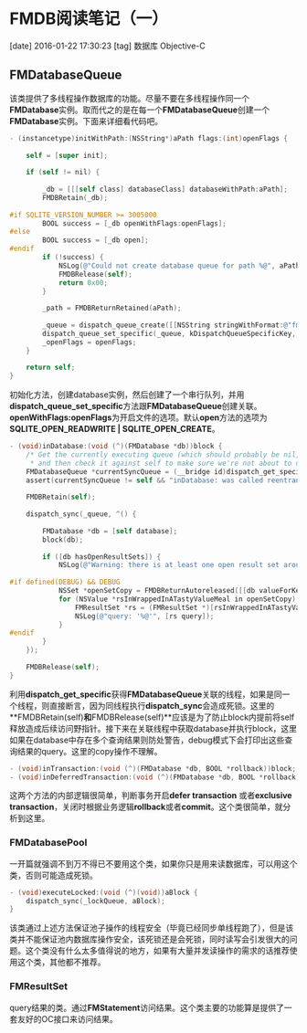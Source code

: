 # FMDB阅读笔记（一）
[date] 2016-01-22 17:30:23
[tag] 数据库 Objective-C

## FMDatabaseQueue
该类提供了多线程操作数据库的功能。尽量不要在多线程操作同一个**FMDatabase**实例。取而代之的是在每一个**FMDatabaseQueue**创建一个**FMDatabase**实例。下面来详细看代码吧。

```objectivec
- (instancetype)initWithPath:(NSString*)aPath flags:(int)openFlags {
    
    self = [super init];
    
    if (self != nil) {
        
        _db = [[[self class] databaseClass] databaseWithPath:aPath];
        FMDBRetain(_db);
        
#if SQLITE_VERSION_NUMBER >= 3005000
        BOOL success = [_db openWithFlags:openFlags];
#else
        BOOL success = [_db open];
#endif
        if (!success) {
            NSLog(@"Could not create database queue for path %@", aPath);
            FMDBRelease(self);
            return 0x00;
        }
        
        _path = FMDBReturnRetained(aPath);
        
        _queue = dispatch_queue_create([[NSString stringWithFormat:@"fmdb.%@", self] UTF8String], NULL);
        dispatch_queue_set_specific(_queue, kDispatchQueueSpecificKey, (__bridge void *)self, NULL);
        _openFlags = openFlags;
    }
    
    return self;
}
```

初始化方法，创建database实例，然后创建了一个串行队列，并用**dispatch_queue_set_specific**方法跟**FMDatabaseQueue**创建关联。**openWithFlags:openFlags**为开启文件的选项。默认**open**方法的选项为**SQLITE_OPEN_READWRITE | SQLITE_OPEN_CREATE**。

```objectivec
- (void)inDatabase:(void (^)(FMDatabase *db))block {
    /* Get the currently executing queue (which should probably be nil, but in theory could be another DB queue
     * and then check it against self to make sure we're not about to deadlock. */
    FMDatabaseQueue *currentSyncQueue = (__bridge id)dispatch_get_specific(kDispatchQueueSpecificKey);
    assert(currentSyncQueue != self && "inDatabase: was called reentrantly on the same queue, which would lead to a deadlock");
    
    FMDBRetain(self);
    
    dispatch_sync(_queue, ^() {
        
        FMDatabase *db = [self database];
        block(db);
        
        if ([db hasOpenResultSets]) {
            NSLog(@"Warning: there is at least one open result set around after performing [FMDatabaseQueue inDatabase:]");
            
#if defined(DEBUG) && DEBUG
            NSSet *openSetCopy = FMDBReturnAutoreleased([[db valueForKey:@"_openResultSets"] copy]);
            for (NSValue *rsInWrappedInATastyValueMeal in openSetCopy) {
                FMResultSet *rs = (FMResultSet *)[rsInWrappedInATastyValueMeal pointerValue];
                NSLog(@"query: '%@'", [rs query]);
            }
#endif
        }
    });
    
    FMDBRelease(self);
}
```

利用**dispatch_get_specific**获得**FMDatabaseQueue**关联的线程，如果是同一个线程，则直接断言，因为同线程执行**dispatch_sync**会造成死锁。这里的**FMDBRetain(self)**和**FMDBRelease(self)**应该是为了防止block内提前将self释放造成后续访问野指针。接下来在关联线程中获取database并执行block，这里如果在database中存在多个查询结果则防处警告，debug模式下会打印出这些查询结果的query。这里的copy操作不理解。

```objectivec
- (void)inTransaction:(void (^)(FMDatabase *db, BOOL *rollback))block;
- (void)inDeferredTransaction:(void (^)(FMDatabase *db, BOOL *rollback))block;
```

这两个方法的内部逻辑很简单，判断事务开启**defer transaction** 或者**exclusive transaction**，关闭时根据业务逻辑**rollback**或者**commit**。这个类很简单，就分析到这里。

### FMDatabasePool
一开篇就强调不到万不得已不要用这个类，如果你只是用来读数据库，可以用这个类，否则可能造成死锁。

```objectivec
- (void)executeLocked:(void (^)(void))aBlock {
    dispatch_sync(_lockQueue, aBlock);
}
```

该类通过上述方法保证池子操作的线程安全（毕竟已经同步单线程跑了），但是该类并不能保证池内数据库操作安全，该死锁还是会死锁，同时读写会引发很大的问题。这个类没有什么太多值得说的地方，如果有大量并发读操作的需求的话推荐使用这个类，其他都不推荐。

### FMResultSet
query结果的类。通过**FMStatement**访问结果。这个类主要的功能算是提供了一套友好的OC接口来访问结果。


